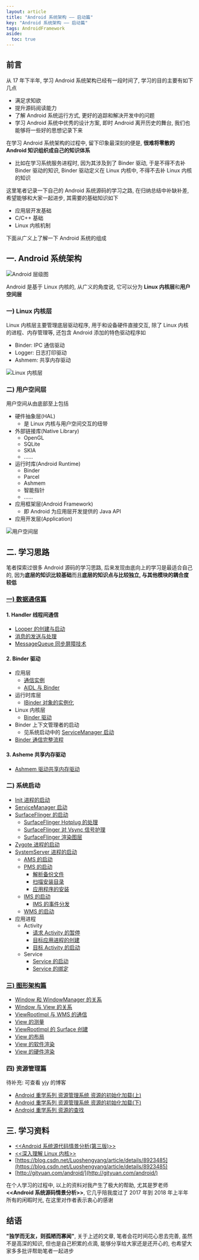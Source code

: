 ```yaml
---
layout: article
title: "Android 系统架构 —— 启动篇"
key: "Android 系统架构 —— 启动篇" 
tags: AndroidFramework
aside:
  toc: true
---
```


## 前言
从 17 年下半年, 学习 Android 系统架构已经有一段时间了, 学习的目的主要有如下几点
- 满足求知欲
- 提升源码阅读能力
- 了解 Android 系统运行方式, 更好的追踪和解决开发中的问题
- 学习 Android 系统中优秀的设计方案, 即时 Android 离开历史的舞台, 我们也能够将一些好的思想记录下来

在学习 Android 系统架构的过程中, 留下印象最深刻的便是, **很难将零散的 Android 知识组织成自己的知识体系**
- 比如在学习系统服务进程时, 因为其涉及到了 Binder 驱动, 于是不得不去补 Binder 驱动的知识, Binder 驱动定义在 Linux 内核中, 不得不去补 Linux 内核的知识

这里笔者记录一下自己的 Android 系统源码的学习之路, 在归纳总结中补缺补差, 希望能够和大家一起进步, 其需要的基础知识如下
- 应用层开发基础
- C/C++ 基础
- Linux 内核机制

<!--more-->

下面从广义上了解一下 Android 系统的组成

## 一. Android 系统架构
![Android 层级图](https://i.loli.net/2019/10/19/BuXSCfDb3hsMd65.png)

Android 是基于 Linux 内核的, 从广义的角度说, 它可以分为 **Linux 内核层**和**用户空间层**

### 一) Linux 内核层
Linux 内核层主要管理底层驱动程序, 用于和设备硬件直接交互, 除了 Linux 内核的进程、内存管理等, 还包含 Android 添加的特色驱动程序如
- Binder: IPC 通信驱动
- Logger: 日志打印驱动
- Ashmem: 共享内存驱动

![Linux 内核层](https://i.loli.net/2019/10/19/9vVfYIx8bu7g5Xo.jpg)

### 二) 用户空间层
用户空间从由底部至上包括
- 硬件抽象层(HAL)
  - 是 Linux 内核与用户空间交互的纽带
- 外部链接库(Native Library)
  - OpenGL
  - SQLite
  - SKIA
  - ......
- 运行时库(Android Runtime)
  - Binder
  - Parcel
  - Ashmem
  - 智能指针
  - ......
- 应用框架层(Android Framework)
  - 即 Android 为应用层开发提供的 Java API
- 应用开发层(Application)

![用户空间层](https://i.loli.net/2019/10/19/bDvXL4MBZwTnzHC.jpg)

## 二. 学习思路
笔者探索过很多 Android 源码的学习思路, 后来发现由底向上的学习是最适合自己的, 因为**底层的知识比较基础**而且**底层的知识点与比较独立, 与其他模块的耦合度较低**

### [一) 数据通信篇](https://sharrychoo.github.io/blog/2018/05/11/android-source-dc-overview.html)
#### 1. Handler 线程间通信
- [Looper 的创建与启动](https://sharrychoo.github.io/blog/2018/05/12/android-source-dc-handler1.html)
- [消息的发送与处理](https://sharrychoo.github.io/blog/2018/05/13/android-source-dc-handler2.html)
- [MessageQueue 同步屏障技术](https://sharrychoo.github.io/blog/2018/05/14/android-source-dc-handler3.html)

#### 2. Binder 驱动
- 应用层
  - [通信实例](https://sharrychoo.github.io/blog/2018/06/01/android-source-dc-binder1.html)
  - [AIDL 与 Binder](https://sharrychoo.github.io/blog/2018/06/05/android-source-dc-binder2.html)
- 运行时库层
  - [IBinder 对象的实例化](https://sharrychoo.github.io/blog/2018/06/07/android-source-dc-binder3.html) 
- Linux 内核层
  - [Binder 驱动](https://sharrychoo.github.io/blog/2018/06/10/android-source-dc-binder4.html)
- Binder 上下文管理者的启动
  - 见系统启动中的 [ServiceManager 启动](https://sharrychoo.github.io/blog/2018/06/15/android-source-servicemanager-start.html)
- [Binder 通信完整流程](https://sharrychoo.github.io/blog/2018/06/25/android-source-dc-binder5.html)

#### 3. Asheme 共享内存驱动
- [Ashmem 驱动共享内存驱动](https://sharrychoo.github.io/blog/2018/07/05/android-source-dc-ashmem.html)

### 二) 系统启动
- [Init 进程的启动](https://sharrychoo.github.io/blog/2018/07/30/android-source-init-process-start.html)
- [ServiceManager 启动](https://sharrychoo.github.io/blog/2018/06/15/android-source-servicemanager-start.html)
- [SurfaceFlinger 的启动](https://sharrychoo.github.io/blog/2019/10/11/android-source-surfaceflinger-launch.html)
   - [SurfaceFlinger Hotplug 的处理](https://sharrychoo.github.io/blog/2019/10/15/android-source-surfaceflinger-hotplug.html)
   - [SurfaceFlinger 对 Vsync 信号护理](https://sharrychoo.github.io/blog/2019/10/16/android-source-surfaceflinger-vsync.html)
   - [SurfaceFlinger 渲染图层](https://sharrychoo.github.io/blog/2019/10/17/android-source-surfaceflinger-composer.html)
- [Zygote 进程的启动](https://sharrychoo.github.io/blog/2018/08/03/android-source-zygote-process-start.html)
- [SystemServer 进程的启动](https://sharrychoo.github.io/blog/2018/08/04/android-source-systemserver-process-start.html)
  - [AMS 的启动](https://sharrychoo.github.io/blog/2018/08/05/android-source-ams_start.html)
  - [PMS 的启动](https://sharrychoo.github.io/blog/2019/11/12/android-source-pkms-launch1.html)
    - [解析备份文件](https://sharrychoo.github.io/blog/2019/11/12/android-source-pkms-launch1.html)
    - [扫描安装目录](https://sharrychoo.github.io/blog/2019/11/13/android-source-pkms-launch2.html)
    - [应用程序的安装](https://sharrychoo.github.io/blog/2019/11/14/android-source-pkms-install.html) 
  - [IMS 的启动](https://sharrychoo.github.io/blog/2019/11/19/android-source-ims-launch.html)
    - [IMS 的事件分发](https://sharrychoo.github.io/blog/2019/11/20/android-source-ims-dispatch.html) 
  - [WMS 的启动](https://sharrychoo.github.io/blog/2018/08/06/android-source-wms-start.html)
- 应用进程
  - Activity
    - [请求 Activity 的暂停](https://sharrychoo.github.io/blog/2018/08/07/android-source-activity-launch1.html)
    - [目标应用进程的创建](https://sharrychoo.github.io/blog/2018/08/08/android-source-activity-launch2.html)
    - [目标 Activity 的启动](https://sharrychoo.github.io/blog/2018/08/09/android-source-activity-launch3.html)
  - Service
    - [Service 的启动](https://sharrychoo.github.io/blog/2018/12/01/android-source-service-launch.html)
    - [Service 的绑定](https://sharrychoo.github.io/blog/2018/12/05/android-source-service-bind.html)

### [三) 图形架构篇](https://sharrychoo.github.io/blog/2018/08/10/android-source-graphic-overview.html)
- [Window 和 WindowManager 的关系](https://sharrychoo.github.io/blog/2018/08/11/android-source-graphic-producer1.html)
- [Window 与 View 的关系](https://sharrychoo.github.io/blog/2018/08/12/android-source-graphic-producer2.html)
- [ViewRootImpl 与 WMS 的通信](https://sharrychoo.github.io/blog/2018/08/20/android-source-graphic-producer3.html)
- [View 的测量](https://sharrychoo.github.io/blog/2018/09/01/android-source-graphic-producer4.html)
- [ViewRootImpl 的 Surface 创建](https://sharrychoo.github.io/blog/2018/09/20/android-source-graphic-producer5.html)
- [View 的布局](https://sharrychoo.github.io/blog/2018/09/25/android-source-graphic-producer6.html)
- [View 的软件渲染](https://sharrychoo.github.io/blog/2018/10/10/android-source-graphic-producer7.html)
- [View 的硬件渲染](https://sharrychoo.github.io/blog/2019/08/14/android-source-graphic-producer8.html)

### 四) 资源管理篇
待补充: 可查看 yjy 的博客
- [Android 重学系列 资源管理系统 资源的初始化加载(上)](https://www.jianshu.com/p/817a787910f2)
- [Android 重学系列 资源管理系统 资源的初始化加载(下)](https://www.jianshu.com/p/02a2539890dc)
- [Android 重学系列 资源的查找](https://www.jianshu.com/p/b153d63d60b3)

## 三. 学习资料
- [<<Android 系统源代码情景分析(第三版)>>](http://product.dangdang.com/25173853.html)
- [<<深入理解 Linux 内核>>](http://product.dangdang.com/20046247.html)
- [https://blog.csdn.net/Luoshengyang/article/details/8923485](https://blog.csdn.net/Luoshengyang/article/details/8923485)
- [http://gityuan.com/android/](http://gityuan.com/android/)

在个人学习的过程中, 以上的资料对我产生了极大的帮助, 尤其是罗老师 **<<Android 系统源码情景分析>>**, 它几乎陪我度过了 2017 年到 2018 年上半年所有的闲暇时光, 在这里对作者表示衷心的感谢

## 结语
**"独学而无友，则孤陋而寡闻"**, 关于上述的文章, 笔者会花时间花心思去完善, 虽然不是高深的知识, 但也是自己积累的点滴, 能够分享给大家还是还开心的, 也希望大家多多批评帮助笔者一起进步